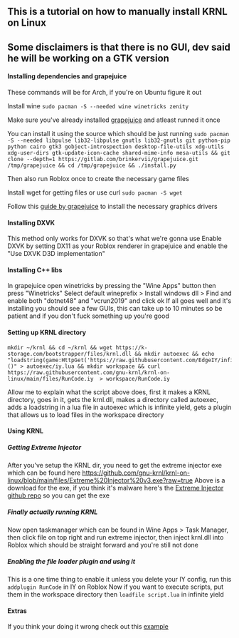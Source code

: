 ## This is a tutorial on how to manually install KRNL on Linux 
## Some disclaimers is that there is no GUI, dev said he will be working on a GTK version


#### Installing dependencies and grapejuice
These commands will be for Arch, if you're on Ubuntu figure it out 

Install wine `sudo pacman -S --needed wine winetricks zenity` 

Make sure you've already installed [grapejuice](https://brinkervii.gitlab.io/grapejuice/docs) and atleast runned it once

You can install it using the source which should be just running `sudo pacman -S --needed libpulse lib32-libpulse gnutls lib32-gnutls git python-pip python cairo gtk3 gobject-introspection desktop-file-utils xdg-utils xdg-user-dirs gtk-update-icon-cache shared-mime-info mesa-utils && git clone --depth=1 https://gitlab.com/brinkervii/grapejuice.git /tmp/grapejuice && cd /tmp/grapejuice && ./install.py`

Then also run Roblox once to create the necessary game files 

Install wget for getting files or use curl
`sudo pacman -S wget`

Follow this [guide by grapejuice](https://brinkervii.gitlab.io/grapejuice/docs/Guides/Installing-Graphics-Libraries.html) to install the necessary graphics drivers


#### Installing DXVK
This method only works for DXVK so that's what we're gonna use 
Enable DXVK by setting DX11 as your Roblox renderer in grapejuice and enable the "Use DXVK D3D implementation" 


#### Installing C++ libs
In grapejuice open winetricks by pressing the "Wine Apps" button then press "Winetricks"
Select default wineprefix > Install windows dll > Find and enable both "dotnet48" and "vcrun2019" and click ok 
If all goes well and it's installing you should see a few GUIs, this can take up to 10 minutes so be patient and if you don't fuck something up you're good


#### Setting up KRNL directory
```
mkdir ~/krnl && cd ~/krnl && wget https://k-storage.com/bootstrapper/files/krnl.dll && mkdir autoexec && echo "loadstring(game:HttpGet('https://raw.githubusercontent.com/EdgeIY/infiniteyield/master/source'))()" > autoexec/iy.lua && mkdir workspace && curl https://raw.githubusercontent.com/gnu-krnl/krnl-on-linux/main/files/RunCode.iy  > workspace/RunCode.iy
``` 

Allow me to explain what the script above does, first it makes a KRNL directory, goes in it, gets the krnl.dll, makes a directory called autoexec, adds a loadstring in a lua file in autoexec which is infinite yield, gets a plugin that allows us to load files in the workspace directory 


#### Using KRNL 
##### Getting Extreme Injector 
After you've setup the KRNL dir, you need to get the extreme injector exe which can be found here 
https://github.com/gnu-krnl/krnl-on-linux/blob/main/files/Extreme%20Injector%20v3.exe?raw=true
Above is a download for the exe, if you think it's malware here's the [Extreme Injector github repo](https://github.com/master131/ExtremeInjector) so you can get the exe 
##### Finally actually running KRNL 
Now open taskmanager which can be found in Wine Apps > Task Manager, then click file on top right and run extreme injector, then inject krnl.dll into Roblox which should be straight forward and you're still not done 
##### Enabling the file loader plugin and using it
This is a one time thing to enable it unless you delete your IY config, run this `addplugin RunCode` in IY on Roblox 
Now if you want to execute scripts, put them in the workspace directory then `loadfile script.lua` in infinite yield


#### Extras
If you think your doing it wrong check out this [example](https://github.com/gnu-krnl/krnl-on-linux/tree/main/example-directory)
